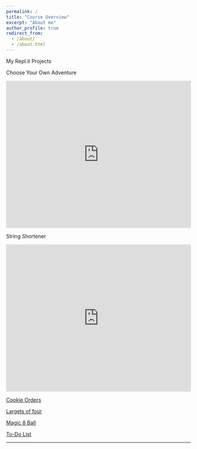 ```yaml
---
permalink: /
title: "Course Overview"
excerpt: "About me"
author_profile: true
redirect_from: 
  - /about/
  - /about.html
---
```


My Repl.it Projects

Choose Your Own Adventure
<iframe height="400px" width="100%" src="https://repl.it/@LiamKeaggy/chooseYourOwnAdventure?lite=true" scrolling="no" frameborder="no" allowtransparency="true" allowfullscreen="true" sandbox="allow-forms allow-pointer-lock allow-popups allow-same-origin allow-scripts allow-modals"></iframe>

String Shortener
<iframe height="400px" width="100%" src="https://repl.it/@LiamKeaggy/string-shortener?lite=true" scrolling="no" frameborder="no" allowtransparency="true" allowfullscreen="true" sandbox="allow-forms allow-pointer-lock allow-popups allow-same-origin allow-scripts allow-modals"></iframe>

[Cookie Orders](https://repl.it/@LiamKeaggy/cookie-orders)

[Largets of four](https://repl.it/@LiamKeaggy/largest-of-4)

[Magic 8 Ball](https://repl.it/@LiamKeaggy/magic-8-ball-pt2)

[To-Do List](https://repl.it/@LiamKeaggy/to-do-list)

---

